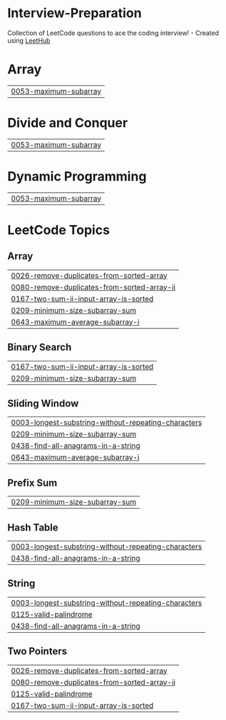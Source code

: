 # Interview-Preparation
Collection of LeetCode questions to ace the coding interview! - Created using [LeetHub](https://github.com/QasimWani/LeetHub)


# Array
|  |
| ------- |
| [0053-maximum-subarray](https://github.com/Seshasai14/Interview-Preparation/tree/master/0053-maximum-subarray) |
# Divide and Conquer
|  |
| ------- |
| [0053-maximum-subarray](https://github.com/Seshasai14/Interview-Preparation/tree/master/0053-maximum-subarray) |
# Dynamic Programming
|  |
| ------- |
| [0053-maximum-subarray](https://github.com/Seshasai14/Interview-Preparation/tree/master/0053-maximum-subarray) |
<!---LeetCode Topics Start-->
# LeetCode Topics
## Array
|  |
| ------- |
| [0026-remove-duplicates-from-sorted-array](https://github.com/Seshasai14/Interview-Preparation/tree/master/0026-remove-duplicates-from-sorted-array) |
| [0080-remove-duplicates-from-sorted-array-ii](https://github.com/Seshasai14/Interview-Preparation/tree/master/0080-remove-duplicates-from-sorted-array-ii) |
| [0167-two-sum-ii-input-array-is-sorted](https://github.com/Seshasai14/Interview-Preparation/tree/master/0167-two-sum-ii-input-array-is-sorted) |
| [0209-minimum-size-subarray-sum](https://github.com/Seshasai14/Interview-Preparation/tree/master/0209-minimum-size-subarray-sum) |
| [0643-maximum-average-subarray-i](https://github.com/Seshasai14/Interview-Preparation/tree/master/0643-maximum-average-subarray-i) |
## Binary Search
|  |
| ------- |
| [0167-two-sum-ii-input-array-is-sorted](https://github.com/Seshasai14/Interview-Preparation/tree/master/0167-two-sum-ii-input-array-is-sorted) |
| [0209-minimum-size-subarray-sum](https://github.com/Seshasai14/Interview-Preparation/tree/master/0209-minimum-size-subarray-sum) |
## Sliding Window
|  |
| ------- |
| [0003-longest-substring-without-repeating-characters](https://github.com/Seshasai14/Interview-Preparation/tree/master/0003-longest-substring-without-repeating-characters) |
| [0209-minimum-size-subarray-sum](https://github.com/Seshasai14/Interview-Preparation/tree/master/0209-minimum-size-subarray-sum) |
| [0438-find-all-anagrams-in-a-string](https://github.com/Seshasai14/Interview-Preparation/tree/master/0438-find-all-anagrams-in-a-string) |
| [0643-maximum-average-subarray-i](https://github.com/Seshasai14/Interview-Preparation/tree/master/0643-maximum-average-subarray-i) |
## Prefix Sum
|  |
| ------- |
| [0209-minimum-size-subarray-sum](https://github.com/Seshasai14/Interview-Preparation/tree/master/0209-minimum-size-subarray-sum) |
## Hash Table
|  |
| ------- |
| [0003-longest-substring-without-repeating-characters](https://github.com/Seshasai14/Interview-Preparation/tree/master/0003-longest-substring-without-repeating-characters) |
| [0438-find-all-anagrams-in-a-string](https://github.com/Seshasai14/Interview-Preparation/tree/master/0438-find-all-anagrams-in-a-string) |
## String
|  |
| ------- |
| [0003-longest-substring-without-repeating-characters](https://github.com/Seshasai14/Interview-Preparation/tree/master/0003-longest-substring-without-repeating-characters) |
| [0125-valid-palindrome](https://github.com/Seshasai14/Interview-Preparation/tree/master/0125-valid-palindrome) |
| [0438-find-all-anagrams-in-a-string](https://github.com/Seshasai14/Interview-Preparation/tree/master/0438-find-all-anagrams-in-a-string) |
## Two Pointers
|  |
| ------- |
| [0026-remove-duplicates-from-sorted-array](https://github.com/Seshasai14/Interview-Preparation/tree/master/0026-remove-duplicates-from-sorted-array) |
| [0080-remove-duplicates-from-sorted-array-ii](https://github.com/Seshasai14/Interview-Preparation/tree/master/0080-remove-duplicates-from-sorted-array-ii) |
| [0125-valid-palindrome](https://github.com/Seshasai14/Interview-Preparation/tree/master/0125-valid-palindrome) |
| [0167-two-sum-ii-input-array-is-sorted](https://github.com/Seshasai14/Interview-Preparation/tree/master/0167-two-sum-ii-input-array-is-sorted) |
<!---LeetCode Topics End-->